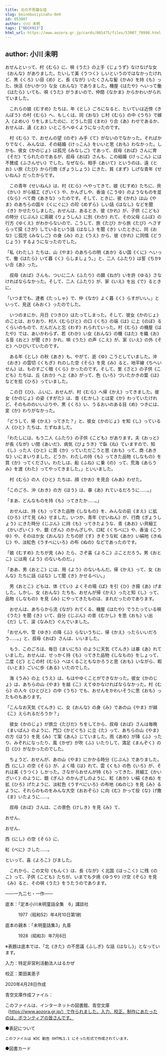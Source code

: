 ```yaml
---
title: 北の不思議な話
slug: beinobusiyinahu-0e9
id: 053007
author: 小川 未明
tags: ["NDCK913"]
html_url: https://www.aozora.gr.jp/cards/001475/files/53007_70998.html
---
```


## author: 小川 未明

おせんといって、村《むら》に、唄《うた》の上手《じょうず》なけなげな女《おんな》がありました。たいして美《うつく》しいというのではなかったけれど、黒《くろ》い目《め》と、長《なが》いたくさんな髪《かみ》を持《も》った、快活《かいかつ》な女《おんな》でありました。機屋《はたや》へいって働《はたら》いても、唄《うた》がうまいので、仲間《なかま》からかわいがられていました。

　これらの娘《むすめ》たちは、年《とし》ごろになると、たいていは近傍《きんぼう》の村《むら》へ、もしくは、同《おな》じ村《むら》の中《うち》で嫁入《よめい》りをしましたのに、どうした回《まわ》り合《あ》わせであるか、おせんは、遠《とお》いところへゆくようになったのです。

　村《むら》で、おせんの望《のぞ》み手《て》がないのでなかった。そればかりでなく、みんなは、その結婚《けっこん》をいいと思《おも》わなかった。しかも、彼女《かのじょ》は孤児《みなしご》であって、叔母《おば》さんに育《そだ》てられたのであるが、叔母《おば》さんも、この結婚《けっこん》には不賛成《ふさんせい》でした。なぜなら、相手《あいて》というのは、遠《とお》い旅《たび》から行商《ぎょうしょう》にきた、貧《まず》しげな青年《せいねん》だったからです。

　この青年《せいねん》は、村《むら》へやってきて、娘《むすめ》たちに、貝《かい》がら細工《ざいく》や、かんざしや、香油《こうゆ》のようなものを並《なら》べて商《あきな》ったのです。そして、ときに、彼《かれ》は山《やま》のあちらの国々《くにぐに》の珍《めずら》しい話《はなし》などを聞《き》かせたりしました。おせんは、あるとき、彼《かれ》が、子供《こども》の時分《じぶん》に両親《りょうしん》に別《わか》れて、その父母《ふぼ》の行方《ゆくえ》がわからないので、こうして、旅《たび》から旅《たび》へさすらって探《さが》しているという話《はなし》を聞《き》いたときに、同《おな》じ孤児《みなしご》の身《み》の上《うえ》から、彼《かれ》に同情《どうじょう》するようになったのでした。

「私《わたし》たちは、山《やま》のあちらの明《あか》るい国《くに》へいって、働《はたら》いて暮《く》らしましょう。」と、二人《ふたり》は誓《ちか》い合《あ》った。

　叔母《おば》さんも、ついに二人《ふたり》の願《ねが》いを許《ゆる》さなければならなかった。そして、二人《ふたり》が、家《いえ》を出《で》るときに、

「いつまでも、達者《たっしゃ》で、仲《なか》よく暮《く》らすがいい。」といって、見送《みおく》ったのでした。

　いつのまにか、月日《つきひ》はたってしまった。そして、彼女《かのじょ》のことは、おりおり、村人《むらびと》の口《くち》の端《は》に上《のぼ》るくらいのもので、だんだんと忘《わす》れられていった。村《むら》の機屋《はたや》では、あいかわらず、若《わか》い女《おんな》の機《はた》を織《お》る音《おと》が聞《き》かれ、唄《うた》の声《こえ》が、家《いえ》の外《そと》へひびいていたのです。

　ある年《とし》の秋《あき》も、やがて、逝《ゆ》こうとしていました。沖《おき》の雲切《くもぎ》れのした空《そら》を見《み》ると、地平線《ちへいせん》は、ものすごく暗《くら》かったのです。そして、里《さと》の子供《こども》たちは、丘《おか》へ上《あ》がって、色《いろ》づいたかきの葉《は》などを拾《ひろ》っていました。

　この日《ひ》、ふいに、おせんが、村《むら》へ帰《かえ》ってきました。彼女《かのじょ》の姿《すがた》は、昔《むかし》とは変《か》わっていたけれど、そのもののいいぶりや、黒《くろ》い、うるおいのある目《め》つきには、変《か》わりがなかった。

「どうして、帰《かえ》ってきた？」と、彼女《かのじょ》を知《し》っている人《ひと》たちは、たずねました。

「わたしには、もう二人《ふたり》の子供《こども》があります。夫《おっと》が長《なが》い間《あいだ》、病気《びょうき》で臥《ね》ていますので、知《し》った人《ひと》に買《か》っていただこうと思《おも》って、商《あきな》いにまいりました。どうか、わたしの持《も》ってきた品物《しなもの》を買《か》ってください。わたしは、船《ふね》に乗《の》って、荒海《あらうみ》を渡《わた》ってやってきました。」といいました。

　村《むら》の人《ひと》たちは、顔《かお》を見合《みあ》わせた。

「このごろ、沖《おき》の方《ほう》は、暴《あ》れているだろうに……。」

「まあ、どんなものを持《も》ってきたか……。」

　おせんは、持《も》ってきた品物《しなもの》を、みんなの前《まえ》に拡《ひろ》げて見《み》せました。いつか、青年《せいねん》が、行商《ぎょうしょう》にきた時分《じぶん》に持《も》ってきたような、青《あお》い貝細工《かいざいく》や、銀《ぎん》のかんざしや、口紅《くちべに》や、香油《こうゆ》や、そのほか女《おんな》たちの好《す》きそうな紅《あか》い絹地《きぬじ》や、淡紅色《うすべにいろ》の布《ぬの》などであったのです。

「娘《むすめ》たちが見《み》たら、さぞ喜《よろこ》ぶことだろう。男《おとこ》には用《よう》のないものだ。」

「ああ、男《おとこ》には、用《よう》のないもんだ。帰《かえ》って、女《おんな》たちに話《はな》して聞《き》かせるべい。」

　男《おとこ》どもは、体《てい》よくその場《ば》を引《ひ》き揚《あ》げました。しかし、女《おんな》たちも、おせんが帰《かえ》ったと知《し》って、品物《しなもの》を見《み》にやってきたものは、まれだったのであります。

　おせんは、あちらから流《なが》れてくる、機屋《はたや》でうたっている唄《うた》を聞《き》いて、自分《じぶん》の昔《むかし》を思《おも》い出《だ》して、涙《なみだ》ぐんでいました。

「おせんや、雪《ゆき》の降《ふ》らないうちに、帰《かえ》ったらいいだろう……。」と、叔母《おば》さんは、いいました。

　もう、このごろは、毎日《まいにち》のように天気《てんき》は暴《あ》れていました。おせんは、せっかく持《も》ってきた品物《しなもの》をしょって、二度《ど》とこの村《むら》へはくることもなかろうと思《おも》いながら、暇《いとま》ごいに歩《ある》いたのでした。

　海《うみ》の上《うえ》は、もはやゆくことができなかった。彼女《かのじょ》は、あちらの山《やま》を越《こ》えてゆかなければならなかった。村《むら》の人々《ひとびと》の中《うち》でも、おせんをかわいそうに思《おも》ったものもあります。

「こんなお天気《てんき》に、女《おんな》の身《み》であの山《やま》が越《こ》えられるだろうか？」

　彼女《かのじょ》が旅立《たびだ》ちをしてから、叔母《おば》さんは毎晩《まいばん》のように、門口《かどぐち》に立《た》って、あちらの山《やま》の方《ほう》を見《み》て案《あん》じていました。雨《あめ》が降《ふ》ったり、みぞれになったり、風《かぜ》が吹《ふ》いたりして、満足《まんぞく》の日《ひ》がなかったのでした。

　ちょうど、おせんが、あの山《やま》にかかる時分《じぶん》でありました。西《にし》の空《そら》が、よく晴《は》れて、雲《くも》の色《いろ》が、それは美《うつく》しかった。さながらおせんが持《も》ってきた、貝細工《かいざいく》のように、銀《ぎん》のかんざしのように、紅《あか》い絹《きぬ》を拡《ひろ》げたように、淡紅色《うすべにいろ》の布地《ぬのじ》を見《み》るように、それらのものをみんな大空《おおぞら》に向《む》かって投《な》げ撒《ま》いたように……。

　叔母《おば》さんは、この景色《けしき》を見《み》て、


おせん、

おせん、

西《にし》の空《そら》に、

紅《べに》さした……。



といって、喜《よろこ》びました。

　これから、この文句《もんく》は、長《なが》く北国《ほっこく》に残《のこ》って、子供《こども》たちが、いまでも夕焼《ゆうや》け空《ぞら》を見《み》ると、その唄《うた》をうたうのであります。

――一九二七・一作――













底本：「定本小川未明童話全集　6」講談社

　　　1977（昭和52）年4月10日第1刷

底本の親本：「未明童話集3」丸善

　　　1928（昭和3）年7月6日

※表題は底本では、「北《きた》の不思議《ふしぎ》な話《はなし》」となっています。

入力：特定非営利活動法人はるかぜ

校正：栗田美恵子

2020年4月28日作成

青空文庫作成ファイル：

このファイルは、インターネットの図書館、青空文庫（https://www.aozora.gr.jp/）で作られました。入力、校正、制作にあたったのは、ボランティアの皆さんです。











●表記について


	このファイルは W3C 勧告 XHTML1.1 にそった形式で作成されています。







●図書カード